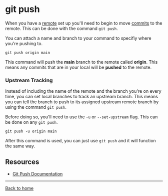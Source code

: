 # git push

When you have a [remote](./REMOTE.md) set up you'll need to begin to move [commits](./COMMIT.md) to the remote.
This can be done with the command `git push`.

You can attach a name and branch to your command to specifiy where you're pushing to.

```
git push origin main
```
This command will push the **main** branch to the remote called **origin**.
This means any commits that are in your local will be **pushed** to the remote.
### Upstream Tracking

Instead of including the name of the remote and the branch you're on every time, you can set local branches to track an upstream branch.
This means you can tell the branch to push to its assigned upstream remote branch by using the command `git push`.

Before doing so, you'll need to use the `-u` or `--set-upstream` flag. This can be done on any `git push`.
```
git push -u origin main
```

After this command is used, you can just use `git push` and it will function the same way.
## Resources
- [Git Push Documentation](https://git-scm.com/docs/git-push)
---
[Back to home](../README.md)
